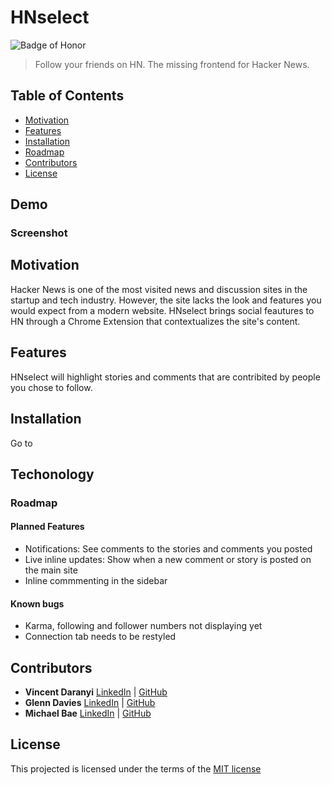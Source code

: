 # HNselect
![Badge of Honor](https://img.shields.io/badge/Built%20at-Fullstack-green.svg?style=flat-square)
> Follow your friends on HN. 
> The missing frontend for Hacker News.

## Table of Contents

- [Motivation](#motivation)
- [Features](#features)
- [Installation](#installation)
- [Roadmap](#roadmap)
- [Contributors](#contributors)
- [License](#license)

## Demo
### Screenshot

## Motivation

Hacker News is one of the most visited news and discussion sites in the startup and tech industry.
However, the site lacks the look and features you would expect from a modern website.
HNselect brings social feautures to HN through a Chrome Extension that contextualizes the site's content.

## Features
HNselect will highlight stories and comments that are contribited by people you chose to follow.


## Installation
Go to 

## Techonology


### Roadmap

#### Planned Features

- Notifications: See comments to the stories and comments you posted 
- Live inline updates: Show when a new comment or story is posted on the main site
- Inline commmenting in the sidebar

#### Known bugs

- Karma, following and follower numbers not displaying yet
- Connection tab needs to be restyled

## Contributors

* __Vincent Daranyi__ [LinkedIn](https://www.linkedin.com/in/vdaranyi) | [GitHub](https://github.com/crsmnd)
* __Glenn Davies__ [LinkedIn](https://www.linkedin.com/in/glennonymous) | [GitHub](https://github.com/glennonymous)
* __Michael Bae__ [LinkedIn](https://www.linkedin.com/in/michaelbae) | [GitHub](https://github.com/michaelbbae)

## License

This projected is licensed under the terms of the [MIT license](/LICENSE)
